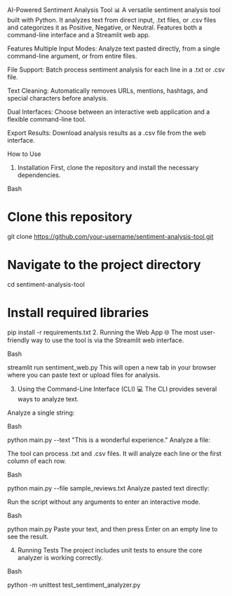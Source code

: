 AI-Powered Sentiment Analysis Tool 📊
A versatile sentiment analysis tool built with Python. It analyzes text from direct input, .txt files, or .csv files and categorizes it as Positive, Negative, or Neutral. Features both a command-line interface and a Streamlit web app.

Features
Multiple Input Modes: Analyze text pasted directly, from a single command-line argument, or from entire files.

File Support: Batch process sentiment analysis for each line in a .txt or .csv file.

Text Cleaning: Automatically removes URLs, mentions, hashtags, and special characters before analysis.

Dual Interfaces: Choose between an interactive web application and a flexible command-line tool.

Export Results: Download analysis results as a .csv file from the web interface.

How to Use
1. Installation
First, clone the repository and install the necessary dependencies.

Bash

# Clone this repository
git clone https://github.com/your-username/sentiment-analysis-tool.git

# Navigate to the project directory
cd sentiment-analysis-tool

# Install required libraries
pip install -r requirements.txt
2. Running the Web App 🌐
The most user-friendly way to use the tool is via the Streamlit web interface.

Bash

streamlit run sentiment_web.py
This will open a new tab in your browser where you can paste text or upload files for analysis.

3. Using the Command-Line Interface (CLI) 💻
The CLI provides several ways to analyze text.

Analyze a single string:

Bash

python main.py --text "This is a wonderful experience."
Analyze a file:

The tool can process .txt and .csv files. It will analyze each line or the first column of each row.

Bash

python main.py --file sample_reviews.txt
Analyze pasted text directly:

Run the script without any arguments to enter an interactive mode.

Bash

python main.py
Paste your text, and then press Enter on an empty line to see the result.

4. Running Tests
The project includes unit tests to ensure the core analyzer is working correctly.

Bash

python -m unittest test_sentiment_analyzer.py
